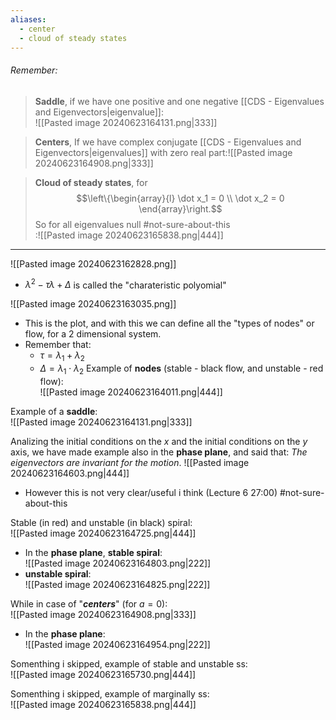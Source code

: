 ```yaml
---
aliases:
  - center
  - cloud of steady states
---
```


###### *Remember*:

> **Saddle**, if we have one positive and one negative [[CDS - Eigenvalues and Eigenvectors|eigenvalue]]:<br>![[Pasted image 20240623164131.png|333]]

> **Centers**, If we have complex conjugate [[CDS - Eigenvalues and Eigenvectors|eigenvalues]] with zero real part:![[Pasted image 20240623164908.png|333]]

> **Cloud of steady states**, for$$\left\{\begin{array}{l} \dot x_1 = 0 \\ \dot x_2 = 0      \end{array}\right.$$So for all eigenvalues null #not-sure-about-this <br>:![[Pasted image 20240623165838.png|444]]

----

![[Pasted image 20240623162828.png]]
- $\lambda^2 -\tau \lambda + \Delta$ is called the "charateristic polyomial"

![[Pasted image 20240623163035.png]]
- This is the plot, and with this we can define all the "types of nodes" or flow, for a 2 dimensional system.
- Remember that:
	- $\tau = \lambda_1 + \lambda_2$
	- $\Delta = \lambda_1 \cdot \lambda_2$
Example of **nodes** (stable - black flow, and unstable - red flow):<br>![[Pasted image 20240623164011.png|444]]

Example of a **saddle**:<br>![[Pasted image 20240623164131.png|333]]

Analizing the initial conditions on the $x$ and the initial conditions on the $y$ axis, we have made example also in the **phase plane**, and said that:
*The eigenvectors are invariant for the motion*.
![[Pasted image 20240623164603.png|444]]
- However this is not very clear/useful i think (Lecture 6 27:00) #not-sure-about-this 

Stable (in red) and unstable (in black) spiral:<br>![[Pasted image 20240623164725.png|444]]
- In the **phase plane**, **stable spiral**:<br>![[Pasted image 20240623164803.png|222]]
- **unstable spiral**:<br>![[Pasted image 20240623164825.png|222]]

While in case of "***centers***" (for $a=0$):<br>![[Pasted image 20240623164908.png|333]]
- In the **phase plane**:<br>![[Pasted image 20240623164954.png|222]]

Somenthing i skipped, example of stable and unstable ss:<br>![[Pasted image 20240623165730.png|444]]

Somenthing i skipped, example of marginally ss:<br>![[Pasted image 20240623165838.png|444]]

